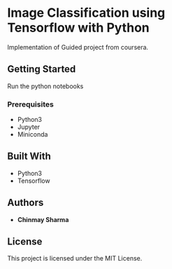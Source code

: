 # Image Classification using Tensorflow with Python

Implementation of Guided project from coursera.

## Getting Started

Run the python notebooks

### Prerequisites

* Python3
* Jupyter
* Miniconda

## Built With

* Python3
* Tensorflow

## Authors

* **Chinmay Sharma**

## License

This project is licensed under the MIT License.
